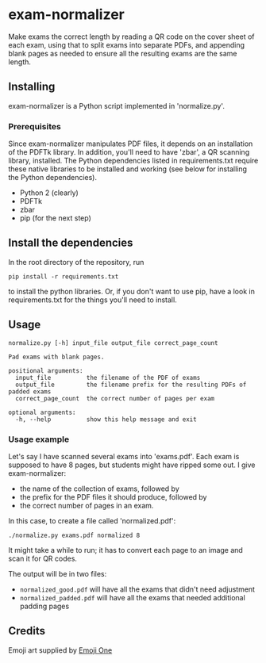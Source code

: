 # exam-normalizer
Make exams the correct length by reading a QR code on the cover sheet of each
exam, using that to split exams into separate PDFs, and appending blank pages
as needed to ensure all the resulting exams are the same length.

## Installing

exam-normalizer is a Python script implemented in 'normalize.py'.

### Prerequisites

Since exam-normalizer manipulates PDF files, it depends on an installation of
the PDFTk library. In addition, you'll need to have 'zbar', a QR scanning
library, installed. The Python dependencies listed in requirements.txt require
these native libraries to be installed and working (see below for installing
the Python dependencies).

* Python 2 (clearly)
* PDFTk
* zbar
* pip (for the next step)

## Install the dependencies

In the root directory of the repository, run

    pip install -r requirements.txt

to install the python libraries. Or, if you don't want to use pip, have a look
in requirements.txt for the things you'll need to install.

## Usage

    normalize.py [-h] input_file output_file correct_page_count

    Pad exams with blank pages.

    positional arguments:
      input_file          the filename of the PDF of exams
      output_file         the filename prefix for the resulting PDFs of padded exams
      correct_page_count  the correct number of pages per exam

    optional arguments:
      -h, --help          show this help message and exit

### Usage example

Let's say I have scanned several exams into 'exams.pdf'. Each exam is supposed
to have 8 pages, but students might have ripped some out. I give
exam-normalizer:

* the name of the collection of exams, followed by
* the prefix for the PDF files it should produce, followed by
* the correct number of pages in an exam.

In this case, to create a file called 'normalized.pdf':

    ./normalize.py exams.pdf normalized 8

It might take a while to run; it has to convert each page to an image and scan
it for QR codes.

The output will be in two files:

* `normalized_good.pdf` will have all the exams that didn't need adjustment
* `normalized_padded.pdf` will have all the exams that needed additional padding pages

## Credits

Emoji art supplied by [Emoji One](emojione.com)
